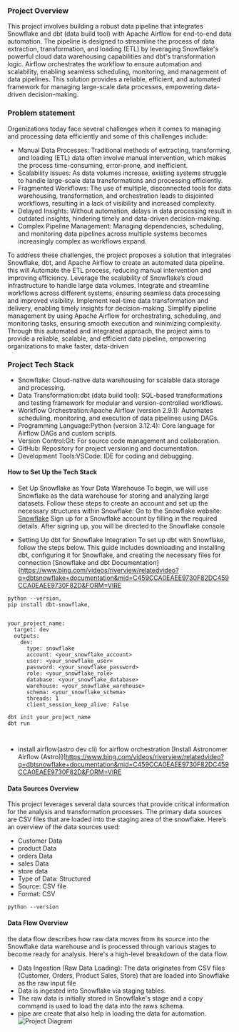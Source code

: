 ###  Project Overview
This project involves building a robust data pipeline that integrates Snowflake and dbt (data build tool) with Apache Airflow for end-to-end data automation. The pipeline is designed to streamline the process of data extraction, transformation, and loading (ETL) by leveraging Snowflake's powerful cloud data warehousing capabilities and dbt's transformation logic.
Airflow orchestrates the workflow to ensure automation and scalability, enabling seamless scheduling, monitoring, and management of data pipelines. This solution provides a reliable, efficient, and automated framework for managing large-scale data processes, empowering data-driven decision-making.
### Problem statement  
Organizations today face several challenges when it comes to managing and processing data efficiently and some of this challenges include:
- Manual Data Processes: Traditional methods of extracting, transforming, and loading (ETL) data often involve manual intervention, which makes the process time-consuming, error-prone, and inefficient.
- Scalability Issues: As data volumes increase, existing systems struggle to handle large-scale data transformations and processing efficiently.
- Fragmented Workflows: The use of multiple, disconnected tools for data warehousing, transformation, and orchestration leads to disjointed workflows, resulting in a lack of visibility and increased complexity.
- Delayed Insights: Without automation, delays in data processing result in outdated insights, hindering timely and data-driven decision-making.
- Complex Pipeline Management: Managing dependencies, scheduling, and monitoring data pipelines across multiple systems becomes increasingly complex as workflows expand.

To address these challenges, the project proposes a solution that integrates Snowflake, dbt, and Apache Airflow to create an automated data pipeline.
this will Automate the ETL process, reducing manual intervention and improving efficiency.
Leverage the scalability of Snowflake’s cloud infrastructure to handle large data volumes.
Integrate and streamline workflows across different systems, ensuring seamless data processing and improved visibility.
Implement real-time data transformation and delivery, enabling timely insights for decision-making.
Simplify pipeline management by using Apache Airflow for orchestrating, scheduling, and monitoring tasks, ensuring smooth execution and minimizing complexity.
Through this automated and integrated approach, the project aims to provide a reliable, scalable, and efficient data pipeline, empowering organizations to make faster, data-driven 
### Project Tech Stack
- Snowflake: Cloud-native data warehousing for scalable data storage and processing.
- Data Transformation:dbt (data build tool): SQL-based transformations and testing framework for modular and version-controlled workflows.
- Workflow Orchestration:Apache Airflow (version 2.9.1): Automates scheduling, monitoring, and execution of data pipelines using DAGs.
- Programming Language:Python (version 3.12.4): Core language for Airflow DAGs and custom scripts.
- Version Control:Git: For source code management and collaboration.
- GitHub: Repository for project versioning and documentation.
- Development Tools:VSCode: IDE for coding and debugging.
####  How to Set Up the Tech Stack
- Set Up Snowflake as Your Data Warehouse
To begin, we will use Snowflake as the data warehouse for storing and analyzing large datasets. Follow these steps to create an account and set up the necessary structures within Snowflake:
Go to the Snowflake website: [Snowflake](https://www.snowflake.com/en/data-cloud/platform/)  Sign up for a Snowflake account by filling in the required details. After signing up, you will be directed to the Snowflake console

- Setting Up dbt for Snowflake Integration
To set up dbt with Snowflake, follow the steps below. This guide includes downloading and installing dbt, configuring it for Snowflake, and creating the necessary files for connection
 [Snowflake and dbt Documentation](https://www.bing.com/videos/riverview/relatedvideo?q=dbtsnowflake+documentation&mid=C459CCA0EAEE9730F82DC459CCA0EAEE9730F82D&FORM=VIRE

```
python --version,
pip install dbt-snowflake,


your_project_name: 
  target: dev
  outputs:
    dev:
      type: snowflake
      account: <your_snowflake_account>  
      user: <your_snowflake_user>   
      password: <your_snowflake_password> 
      role: <your_snowflake_role>      
      database: <your_snowflake_database> 
      warehouse: <your_snowflake_warehouse> 
      schema: <your_snowflake_schema>   
      threads: 1  
      client_session_keep_alive: False

dbt init your_project_name
dbt run

 
```
- install airflow(astro dev cli) for airflow orchestration [Install Astronomer Airflow (Astro)](https://www.bing.com/videos/riverview/relatedvideo?q=dbtsnowflake+documentation&mid=C459CCA0EAEE9730F82DC459CCA0EAEE9730F82D&FORM=VIRE

#### Data Sources Overview
This project leverages several data sources that provide critical information for the analysis and transformation processes. The primary data sources are CSV files that are loaded into the staging area of the snowflake. Here’s an overview of the data sources used:
-  Customer Data
-  product Data
-  orders Data
-  sales Data
-  store data
- Type of Data: Structured
- Source: CSV file
- Format: CSV

`python --version
`
#### Data Flow Overview
the data flow describes how raw data moves from its source into the Snowflake data warehouse and is processed through various stages to become ready for analysis. Here's a high-level breakdown of the data flow.
- Data Ingestion (Raw Data Loading): The data originates from CSV files (Customer, Orders, Product Sales, Store) that are loaded into Snowflake as the raw input file
- Data is ingested into Snowflake via staging tables.
- The raw data is initially stored in Snowflake's stage and a copy command is used to load the data into the raws schema.
- pipe are create that also help in loading the data  for automation.
![Project Diagram](https://github.com/username/repository_name/blob/main/images/project_diagram.png)




